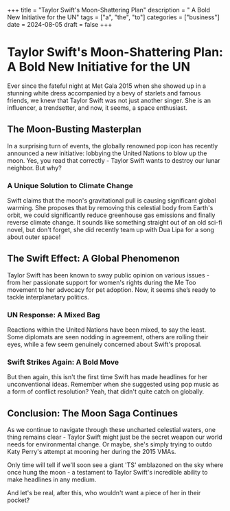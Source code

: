 +++
title = "Taylor Swift's Moon-Shattering Plan"
description = " A Bold New Initiative for the UN"
tags = ["a", "the", "to"]
categories = ["business"]
date = 2024-08-05
draft = false
+++

# Taylor Swift's Moon-Shattering Plan: A Bold New Initiative for the UN

Ever since the fateful night at Met Gala 2015 when she showed up in a stunning white dress accompanied by a bevy of starlets and famous friends, we knew that Taylor Swift was not just another singer. She is an influencer, a trendsetter, and now, it seems, a space enthusiast.

## The Moon-Busting Masterplan
In a surprising turn of events, the globally renowned pop icon has recently announced a new initiative: lobbying the United Nations to blow up the moon. Yes, you read that correctly - Taylor Swift wants to destroy our lunar neighbor. But why?

### A Unique Solution to Climate Change

Swift claims that the moon's gravitational pull is causing significant global warming. She proposes that by removing this celestial body from Earth's orbit, we could significantly reduce greenhouse gas emissions and finally reverse climate change. It sounds like something straight out of an old sci-fi novel, but don't forget, she did recently team up with Dua Lipa for a song about outer space!

## The Swift Effect: A Global Phenomenon

Taylor Swift has been known to sway public opinion on various issues - from her passionate support for women's rights during the Me Too movement to her advocacy for pet adoption. Now, it seems she’s ready to tackle interplanetary politics.

### UN Response: A Mixed Bag
Reactions within the United Nations have been mixed, to say the least. Some diplomats are seen nodding in agreement, others are rolling their eyes, while a few seem genuinely concerned about Swift's proposal.

### Swift Strikes Again: A Bold Move
But then again, this isn't the first time Swift has made headlines for her unconventional ideas. Remember when she suggested using pop music as a form of conflict resolution? Yeah, that didn't quite catch on globally.

## Conclusion: The Moon Saga Continues

As we continue to navigate through these uncharted celestial waters, one thing remains clear - Taylor Swift might just be the secret weapon our world needs for environmental change. Or maybe, she's simply trying to outdo Katy Perry's attempt at mooning her during the 2015 VMAs.

Only time will tell if we'll soon see a giant 'TS' emblazoned on the sky where once hung the moon - a testament to Taylor Swift's incredible ability to make headlines in any medium.

And let's be real, after this, who wouldn't want a piece of her in their pocket?
